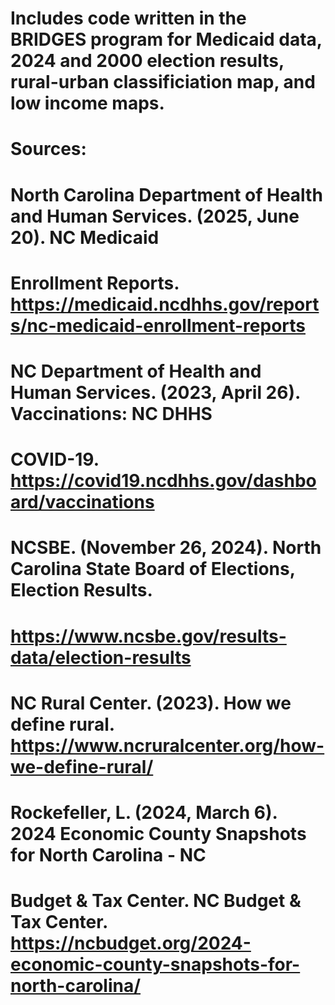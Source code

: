 # Includes code written in the BRIDGES program for Medicaid data, 2024 and 2000 election results, rural-urban classificiation map, and low income maps.

# Sources:
# North Carolina Department of Health and Human Services. (2025, June 20). NC Medicaid
#   Enrollment Reports. https://medicaid.ncdhhs.gov/reports/nc-medicaid-enrollment-reports
# NC Department of Health and Human Services. (2023, April 26). Vaccinations: NC DHHS 
# COVID-19. https://covid19.ncdhhs.gov/dashboard/vaccinations
# NCSBE. (November 26, 2024). North Carolina State Board of Elections, Election Results. 
#   https://www.ncsbe.gov/results-data/election-results
# NC Rural Center. (2023). How we define rural. https://www.ncruralcenter.org/how-we-define-rural/
# Rockefeller, L. (2024, March 6). 2024 Economic County Snapshots for North Carolina - NC 
#   Budget & Tax Center. NC Budget & Tax Center. https://ncbudget.org/2024-economic-county-snapshots-for-north-carolina/

